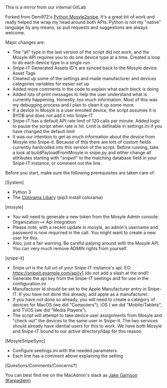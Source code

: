 This is a mirror from our internal GitLab

Forked from Dem972's [Python Mosyle2snipe](https://github.com/dem972/Mosyle_2snipe). It's a great bit of work and really helped me wrap my head around both APIs. Python is not my "native" language by any means, so pull requests and suggestions are always welcome.

Major changes are:
- The "all" type in the last version of the script did not work, and the Mosyle API requires you to do one device type at a time. Created a loop to do each device type in a single run.
- Snipe-IT Generated Assets ID's are synced back to the Mosyle device Asset Tags
- Cleaned up some of the settings and made manufacturer and devices categories variables for easier set up
- Added more comments in the code to explain what each block is doing
- Added lots of print messages to help the user understand what is currently happening. Honestly, too much information. Most of this was my debugging process and I plan to clean it up some more.
- If a device in Mosyle is a user enrolled device, the script assumes it is BYOB and does not add it into Snipe-IT
- Snipe-IT has a default API rate limit of 120 calls per minute. Added logic to pause the script when rate is hit. Limit is definable in settings.ini if you have changed the default limit
- It was our intention to get as much information about the device from Mosyle into Snipe-it. Because of this there are lots of custom fields currently hardcoded into this version of the script. Before running, take a look at buildPayloadFromMosyle in snipe.py and either change all attributes starting with "_snipeit_" to the matching database field in your Snipe-IT instance, or comment out the line.


Before you start, make sure the following prerequisites are taken care of:

[System]
- Python 3
- The [Colorama Libary](https://pypi.org/project/colorama/) (pip3 install colorama)

[mosyle]
- You will need to generate a new token from the Mosyle Admin console: Organization--> Api integration
- Please note, with a recent update in mosyle, an admin's username and password is now requrired in the call. You might want to create a new user for this.
- Also, just a fair warning. Be careful palying around with the Mosyle API. You can very much remove ADMIN rights from yourself.

[snipe-it]
- Snipe url is the full url of your Snipe-IT instance's api. EG: https://snipeit.example.com/api/v1 (do not add a slash at the end!)
- Generate the api key from the Snipe-IT seetings and for use in the configuration.ini
- Manufacturer Id should be set to the Apple Manufacturer entry in Snipe-IT. If you have not done this already, add apple as a manufacturer.
- If you have not done so already, you will need to create a category of devices for MacOS (we did "Computers"), iOS ( we did "Mobile/Tablets", and TVOS (we did "Media Players").
- The script will attempt to take device user assignments from Mosyle and "check out" the devices to the same user in Snipe-It. The two services should already have idential users for this to work. We have both Mosyle and Snipe-IT bound to our active directory/ldap for this reason.




[MosyleSnipeSync]
- Configure seetings.ini with the needed parameters.
- Each line has a comment above explaining the setting

[Questions/Comments/Concerns?]

You can best find me on the MacAdmin's slack as [Jake Garrison (Karpadiem)](https://macadmins.slack.com/team/U76DMNHT3)
